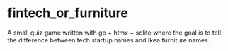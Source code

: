 # fintech_or_furniture

A small quiz game written with go + htmx + sqlite where the goal is to tell the difference between tech startup names and Ikea furniture names. 
